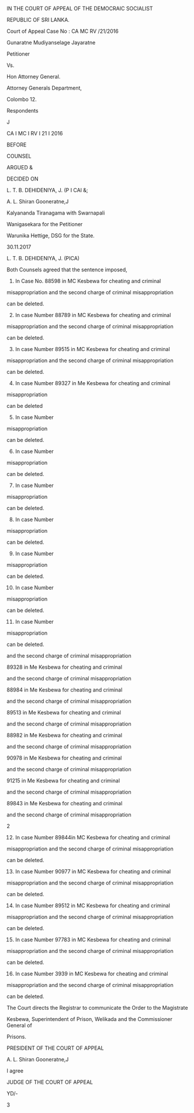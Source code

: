 IN THE COURT OF APPEAL OF THE DEMOCRAIC SOCIALIST

REPUBLIC OF SRI LANKA.

Court of Appeal Case No : CA MC RV /21/2016

Gunaratne Mudiyanselage Jayaratne

Petitioner

Vs.

Hon Attorney General.

Attorney Generals Department,

Colombo 12.

Respondents

J

CA I MC I RV I 21 I 2016

BEFORE

COUNSEL

ARGUED &

DECIDED ON

L. T. B. DEHIDENIYA, J. (P I CAl &;

A. L. Shiran Gooneratne,J

Kalyananda Tiranagama with Swarnapali

Wanigasekara for the Petitioner

Warunika Hettige, DSG for the State.

30.11.2017

L. T. B. DEHIDENIYA, J. (PICA)

Both Counsels agreed that the sentence imposed,

1. In Case No. 88598 in MC Kesbewa for cheating and criminal

misappropriation and the second charge of criminal misappropriation

can be deleted.

2. In case Number 88789 in MC Kesbewa for cheating and criminal

misappropriation and the second charge of criminal misappropriation

can be deleted.

3. In case Number 89515 in MC Kesbewa for cheating and criminal

misappropriation and the second charge of criminal misappropriation

can be deleted.

4. In case Number 89327 in Me Kesbewa for cheating and criminal

misappropriation

can be deleted

5. In case Number

misappropriation

can be deleted.

6. In case Number

misappropriation

can be deleted.

7. In case Number

misappropriation

can be deleted.

8. In case Number

misappropriation

can be deleted.

9. In case Number

misappropriation

can be deleted.

10. In case Number

misappropriation

can be deleted.

11. In case Number

misappropriation

can be deleted.

and the second charge of criminal misappropriation

89328 in Me Kesbewa for cheating and criminal

and the second charge of criminal misappropriation

88984 in Me Kesbewa for cheating and criminal

and the second charge of criminal misappropriation

89513 in Me Kesbewa for cheating and criminal

and the second charge of criminal misappropriation

88982 in Me Kesbewa for cheating and criminal

and the second charge of criminal misappropriation

90978 in Me Kesbewa for cheating and criminal

and the second charge of criminal misappropriation

91215 in Me Kesbewa for cheating and criminal

and the second charge of criminal misappropriation

89843 in Me Kesbewa for cheating and criminal

and the second charge of criminal misappropriation

2

12. In case Number 89844in MC Kesbewa for cheating and criminal

misappropriation and the second charge of criminal misappropriation

can be deleted.

13. In case Number 90977 in MC Kesbewa for cheating and criminal

misappropriation and the second charge of criminal misappropriation

can be deleted.

14. In case Number 89512 in MC Kesbewa for cheating and criminal

misappropriation and the second charge of criminal misappropriation

can be deleted.

15. In case Number 97783 in MC Kesbewa for cheating and criminal

misappropriation and the second charge of criminal misappropriation

can be deleted.

16. In case Number 3939 in MC Kesbewa for cheating and criminal

misappropriation and the second charge of criminal misappropriation

can be deleted.

The Court directs the Registrar to communicate the Order to the Magistrate

Kesbewa, Superintendent of Prison, Welikada and the Commissioner General of

Prisons.

PRESIDENT OF THE COURT OF APPEAL

A. L. Shiran Gooneratne,J

I agree

JUDGE OF THE COURT OF APPEAL

YD/-

3